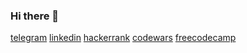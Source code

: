 ### Hi there 👋

[telegram](https://t.me/lieandlow)
[linkedin](https://www.linkedin.com/in/lnmsv)
[hackerrank](https://www.hackerrank.com/ea_musaev)
[codewars](https://www.codewars.com/users/lnmsv)
[freecodecamp](https://www.freecodecamp.org/lnmsv)
<!--
**lnmsv/lnmsv** is a ✨ _special_ ✨ repository because its `README.md` (this file) appears on your GitHub profile.

Here are some ideas to get you started:

- 🔭 I’m currently working on ...
- 🌱 I’m currently learning ...
- 👯 I’m looking to collaborate on ...
- 🤔 I’m looking for help with ...
- 💬 Ask me about ...
- 📫 How to reach me: ...
- 😄 Pronouns: ...
- ⚡ Fun fact: ...
-->

